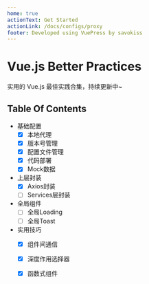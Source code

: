 ```yaml
---
home: true
actionText: Get Started
actionLink: /docs/configs/proxy
footer: Developed using VuePress by savokiss
---
```


# Vue.js Better Practices
实用的 Vue.js 最佳实践合集，持续更新中~


## Table Of Contents
- 基础配置
  - [x] 本地代理
  - [x] 版本号管理
  - [x] 配置文件管理
  - [x] 代码部署
  - [x] Mock数据
  
- 上层封装
  - [x] Axios封装
  - [ ] Services层封装

- 全局组件
  - [ ] 全局Loading
  - [ ] 全局Toast
  
- 实用技巧
  - [x] 组件间通信
  - [x] 深度作用选择器
  - [x] 函数式组件
  

  <!-- <link href="https://cdn.bootcss.com/bootstrap/4.1.0/css/bootstrap.min.css" rel="stylesheet"> -->